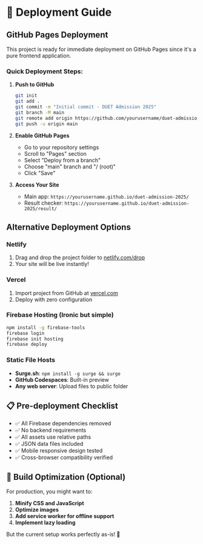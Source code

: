 # 🚀 Deployment Guide

## GitHub Pages Deployment

This project is ready for immediate deployment on GitHub Pages since it's a pure frontend application.

### Quick Deployment Steps:

1. **Push to GitHub**
   ```bash
   git init
   git add .
   git commit -m "Initial commit - DUET Admission 2025"
   git branch -M main
   git remote add origin https://github.com/yourusername/duet-admission-2025.git
   git push -u origin main
   ```

2. **Enable GitHub Pages**
   - Go to your repository settings
   - Scroll to "Pages" section
   - Select "Deploy from a branch"
   - Choose "main" branch and "/ (root)"
   - Click "Save"

3. **Access Your Site**
   - Main app: `https://yourusername.github.io/duet-admission-2025/`
   - Result checker: `https://yourusername.github.io/duet-admission-2025/result/`

## Alternative Deployment Options

### Netlify
1. Drag and drop the project folder to [netlify.com/drop](https://netlify.com/drop)
2. Your site will be live instantly!

### Vercel
1. Import project from GitHub at [vercel.com](https://vercel.com)
2. Deploy with zero configuration

### Firebase Hosting (Ironic but simple)
```bash
npm install -g firebase-tools
firebase login
firebase init hosting
firebase deploy
```

### Static File Hosts
- **Surge.sh**: `npm install -g surge && surge`
- **GitHub Codespaces**: Built-in preview
- **Any web server**: Upload files to public folder

## 📋 Pre-deployment Checklist

- ✅ All Firebase dependencies removed
- ✅ No backend requirements
- ✅ All assets use relative paths
- ✅ JSON data files included
- ✅ Mobile responsive design tested
- ✅ Cross-browser compatibility verified

## 🔧 Build Optimization (Optional)

For production, you might want to:

1. **Minify CSS and JavaScript**
2. **Optimize images**
3. **Add service worker for offline support**
4. **Implement lazy loading**

But the current setup works perfectly as-is! 🎉